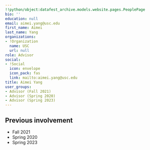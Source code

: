 ```yaml
---
!!python/object:datafest_archive.models.website.pages.PeoplePage
bio: ''
education: null
email: aimei.yang@usc.edu
first_name: Aimei
last_name: Yang
organizations:
- !Organization
  name: USC
  url: null
role: Advisor
social:
- !Social
  icon: envelope
  icon_pack: fas
  link: mailto:aimei.yang@usc.edu
title: Aimei Yang
user_groups:
- Advisor (Fall 2021)
- Advisor (Spring 2020)
- Advisor (Spring 2023)
---
```


## Previous involvement

* Fall 2021
* Spring 2020
* Spring 2023